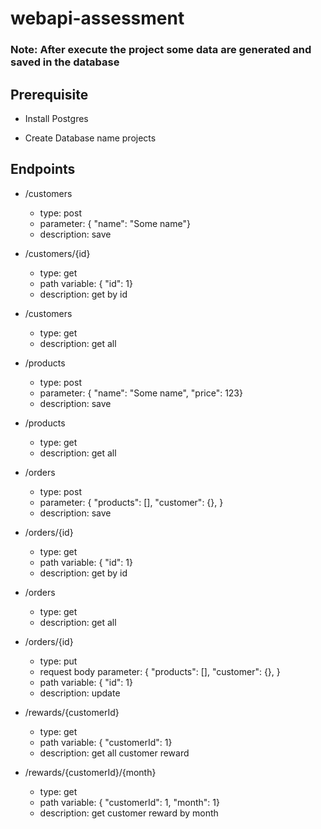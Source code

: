 # webapi-assessment

### Note: After execute the project some data are generated and saved in the database
## Prerequisite
- Install Postgres

- Create Database name projects


## Endpoints

- /customers
  - type: post
  - parameter: { "name": "Some name"}
  - description: save

- /customers/{id}
    - type: get
    - path variable: { "id": 1}
    - description: get by id

- /customers
    - type: get
    - description: get all


- /products
    - type: post
    - parameter: { "name": "Some name", "price": 123}
    - description: save

- /products
    - type: get
    - description: get all


- /orders
    - type: post
    - parameter: { "products": [], "customer": {}, }
    - description: save

- /orders/{id}
    - type: get
    - path variable: { "id": 1}
    - description: get by id

- /orders
    - type: get
    - description: get all

- /orders/{id}
    - type: put
    - request body parameter: { "products": [], "customer": {}, }
    - path variable: { "id": 1}
    - description: update


- /rewards/{customerId}
    - type: get
    - path variable: { "customerId": 1}
    - description: get all customer reward

- /rewards/{customerId}/{month}
    - type: get
    - path variable: { "customerId": 1, "month": 1}
    - description: get customer reward by month